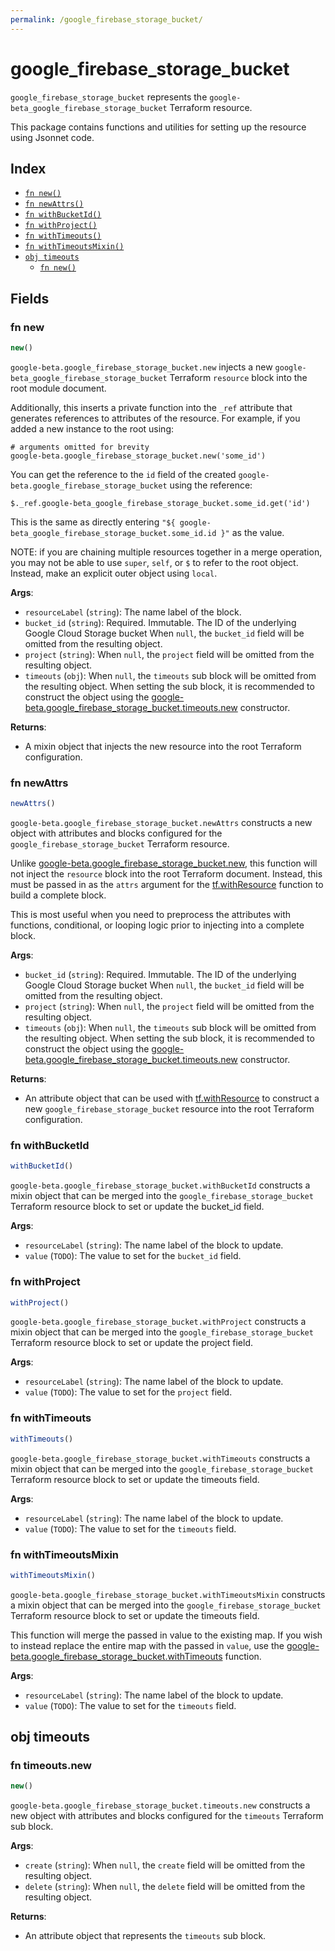 ```yaml
---
permalink: /google_firebase_storage_bucket/
---
```


# google_firebase_storage_bucket

`google_firebase_storage_bucket` represents the `google-beta_google_firebase_storage_bucket` Terraform resource.



This package contains functions and utilities for setting up the resource using Jsonnet code.


## Index

* [`fn new()`](#fn-new)
* [`fn newAttrs()`](#fn-newattrs)
* [`fn withBucketId()`](#fn-withbucketid)
* [`fn withProject()`](#fn-withproject)
* [`fn withTimeouts()`](#fn-withtimeouts)
* [`fn withTimeoutsMixin()`](#fn-withtimeoutsmixin)
* [`obj timeouts`](#obj-timeouts)
  * [`fn new()`](#fn-timeoutsnew)

## Fields

### fn new

```ts
new()
```


`google-beta.google_firebase_storage_bucket.new` injects a new `google-beta_google_firebase_storage_bucket` Terraform `resource`
block into the root module document.

Additionally, this inserts a private function into the `_ref` attribute that generates references to attributes of the
resource. For example, if you added a new instance to the root using:

    # arguments omitted for brevity
    google-beta.google_firebase_storage_bucket.new('some_id')

You can get the reference to the `id` field of the created `google-beta.google_firebase_storage_bucket` using the reference:

    $._ref.google-beta_google_firebase_storage_bucket.some_id.get('id')

This is the same as directly entering `"${ google-beta_google_firebase_storage_bucket.some_id.id }"` as the value.

NOTE: if you are chaining multiple resources together in a merge operation, you may not be able to use `super`, `self`,
or `$` to refer to the root object. Instead, make an explicit outer object using `local`.

**Args**:
  - `resourceLabel` (`string`): The name label of the block.
  - `bucket_id` (`string`): Required. Immutable. The ID of the underlying Google Cloud Storage bucket When `null`, the `bucket_id` field will be omitted from the resulting object.
  - `project` (`string`):  When `null`, the `project` field will be omitted from the resulting object.
  - `timeouts` (`obj`):  When `null`, the `timeouts` sub block will be omitted from the resulting object. When setting the sub block, it is recommended to construct the object using the [google-beta.google_firebase_storage_bucket.timeouts.new](#fn-googlefirebasestoragebuckettimeoutsnew) constructor.

**Returns**:
- A mixin object that injects the new resource into the root Terraform configuration.


### fn newAttrs

```ts
newAttrs()
```


`google-beta.google_firebase_storage_bucket.newAttrs` constructs a new object with attributes and blocks configured for the `google_firebase_storage_bucket`
Terraform resource.

Unlike [google-beta.google_firebase_storage_bucket.new](#fn-googlefirebasestoragebucketnew), this function will not inject the `resource`
block into the root Terraform document. Instead, this must be passed in as the `attrs` argument for the
[tf.withResource](https://github.com/tf-libsonnet/core/tree/main/docs#fn-withresource) function to build a complete block.

This is most useful when you need to preprocess the attributes with functions, conditional, or looping logic prior to
injecting into a complete block.

**Args**:
  - `bucket_id` (`string`): Required. Immutable. The ID of the underlying Google Cloud Storage bucket When `null`, the `bucket_id` field will be omitted from the resulting object.
  - `project` (`string`):  When `null`, the `project` field will be omitted from the resulting object.
  - `timeouts` (`obj`):  When `null`, the `timeouts` sub block will be omitted from the resulting object. When setting the sub block, it is recommended to construct the object using the [google-beta.google_firebase_storage_bucket.timeouts.new](#fn-googlefirebasestoragebuckettimeoutsnew) constructor.

**Returns**:
  - An attribute object that can be used with [tf.withResource](https://github.com/tf-libsonnet/core/tree/main/docs#fn-withresource) to construct a new `google_firebase_storage_bucket` resource into the root Terraform configuration.


### fn withBucketId

```ts
withBucketId()
```

`google-beta.google_firebase_storage_bucket.withBucketId` constructs a mixin object that can be merged into the `google_firebase_storage_bucket`
Terraform resource block to set or update the bucket_id field.



**Args**:
  - `resourceLabel` (`string`): The name label of the block to update.
  - `value` (`TODO`): The value to set for the `bucket_id` field.


### fn withProject

```ts
withProject()
```

`google-beta.google_firebase_storage_bucket.withProject` constructs a mixin object that can be merged into the `google_firebase_storage_bucket`
Terraform resource block to set or update the project field.



**Args**:
  - `resourceLabel` (`string`): The name label of the block to update.
  - `value` (`TODO`): The value to set for the `project` field.


### fn withTimeouts

```ts
withTimeouts()
```

`google-beta.google_firebase_storage_bucket.withTimeouts` constructs a mixin object that can be merged into the `google_firebase_storage_bucket`
Terraform resource block to set or update the timeouts field.



**Args**:
  - `resourceLabel` (`string`): The name label of the block to update.
  - `value` (`TODO`): The value to set for the `timeouts` field.


### fn withTimeoutsMixin

```ts
withTimeoutsMixin()
```

`google-beta.google_firebase_storage_bucket.withTimeoutsMixin` constructs a mixin object that can be merged into the `google_firebase_storage_bucket`
Terraform resource block to set or update the timeouts field.

This function will merge the passed in value to the existing map. If you wish
to instead replace the entire map with the passed in `value`, use the [google-beta.google_firebase_storage_bucket.withTimeouts](TODO)
function.


**Args**:
  - `resourceLabel` (`string`): The name label of the block to update.
  - `value` (`TODO`): The value to set for the `timeouts` field.


## obj timeouts



### fn timeouts.new

```ts
new()
```


`google-beta.google_firebase_storage_bucket.timeouts.new` constructs a new object with attributes and blocks configured for the `timeouts`
Terraform sub block.



**Args**:
  - `create` (`string`):  When `null`, the `create` field will be omitted from the resulting object.
  - `delete` (`string`):  When `null`, the `delete` field will be omitted from the resulting object.

**Returns**:
  - An attribute object that represents the `timeouts` sub block.
